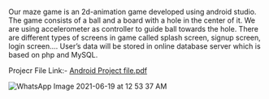 Our maze game is an 2d-animation game developed using android studio. The game consists of a ball and a board with a hole in the center of it. We are using accelerometer as controller to guide ball towards the hole. There are different types of screens in game called splash screen, signup screen, login screen…. User’s data will be stored in online database server which is based on php and MySQL. 

Projecr File Link:-
  [Android Project file.pdf](https://github.com/surajdevgan/MazeRunner/files/6678887/Android.Project.file.pdf)
  
  ![WhatsApp Image 2021-06-19 at 12 53 37 AM](https://user-images.githubusercontent.com/26799447/122607856-d7db1e00-d098-11eb-8d85-c1cef8499a21.jpeg)


